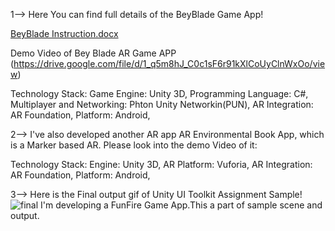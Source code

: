 1--> Here You can find full details of the BeyBlade Game App!

[BeyBlade Instruction.docx](https://github.com/user-attachments/files/18307777/BeyBlade.Instruction.docx)

Demo Video of Bey Blade AR Game APP (https://drive.google.com/file/d/1_q5m8hJ_C0c1sF6r91kXlCoUyClnWxOo/view)

Technology Stack:
  Game Engine: Unity 3D,
  Programming Language: C#,
  Multiplayer and Networking: Phton Unity Networkin(PUN),
  AR Integration: AR Foundation,
  Platform: Android,

2--> I've also developed another AR app
  AR Environmental Book App, which is a Marker based AR. Please look into the demo Video of it: 

Technology Stack:
  Engine: Unity 3D,
  AR Platform: Vuforia,
  AR Integration: AR Foundation,
  Platform: Android,

3--> Here is the Final output gif of Unity UI Toolkit Assignment Sample!
![final](https://github.com/user-attachments/assets/65a6ee71-0b8b-477a-88f1-33a9cdf10ff1)
I'm developing a FunFire Game App.This a part of sample scene and output.
